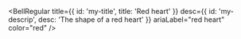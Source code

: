 <BellRegular
  title={{ id: 'my-title', title: 'Red heart' }}
  desc={{ id: 'my-descrip', desc: 'The shape of a red heart' }}
  ariaLabel="red heart"
  color="red"
/>